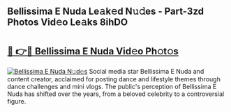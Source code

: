 ## Bellissima E Nuda Le𝚊k𝚎d N𝚞𝚍es - Part-3zd Photos Vid𝚎o Le𝚊ks 8ihDO

# <h2><a href="http://fbfhw9.evod.top/?m=Bellissima+E+Nuda">🔗 👉🔴 Bellissima E Nuda Vid𝚎o Ph𝚘t𝚘s</a></h2>

[![Bellissima E Nuda N𝚞d𝚎s](https://i.imgur.com/8V9OHl7.gif)](http://fbfhw9.evod.top/?m=Bellissima+E+Nuda)
Social media star Bellissima E Nuda and content creator, acclaimed for posting dance and lifestyle themes through dance challenges and mini vlogs. The public's perception of Bellissima E Nuda has shifted over the years, from a beloved celebrity to a controversial figure. 
